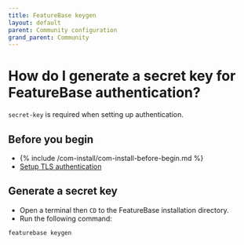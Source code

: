```yaml
---
title: FeatureBase keygen
layout: default
parent: Community configuration
grand_parent: Community
---
```


# How do I generate a secret key for FeatureBase authentication?

`secret-key` is required when setting up authentication.

## Before you begin

* {% include /com-install/com-install-before-begin.md %}
* [Setup TLS authentication](/docs/com-config/com-config-authentication)

## Generate a secret key

* Open a terminal then `CD` to the FeatureBase installation directory.
* Run the following command:

```
featurebase keygen
```
